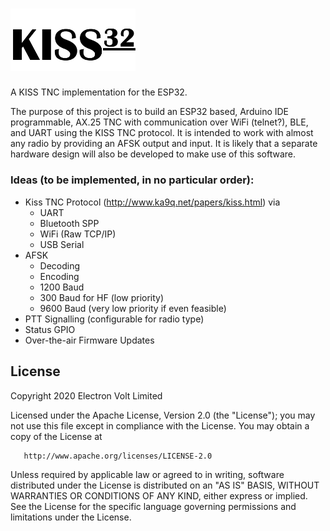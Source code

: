 # <img src="/kiss32.png" width="200">

A KISS TNC implementation for the ESP32.

The purpose of this project is to build an ESP32 based, Arduino IDE programmable, AX.25 TNC with communication over WiFi (telnet?), BLE, and UART using the KISS TNC protocol. It is intended to work with almost any radio by providing an AFSK output and input. It is likely that a separate hardware design will also be developed to make use of this software.

### Ideas (to be implemented, in no particular order):
* Kiss TNC Protocol (http://www.ka9q.net/papers/kiss.html) via
  * UART
  * Bluetooth SPP
  * WiFi (Raw TCP/IP)
  * USB Serial
* AFSK
  * Decoding
  * Encoding
  * 1200 Baud
  * 300 Baud for HF (low priority)
  * 9600 Baud (very low priority if even feasible)
* PTT Signalling (configurable for radio type)
* Status GPIO
* Over-the-air Firmware Updates

## License

Copyright 2020 Electron Volt Limited

   Licensed under the Apache License, Version 2.0 (the "License");
   you may not use this file except in compliance with the License.
   You may obtain a copy of the License at

       http://www.apache.org/licenses/LICENSE-2.0

   Unless required by applicable law or agreed to in writing, software
   distributed under the License is distributed on an "AS IS" BASIS,
   WITHOUT WARRANTIES OR CONDITIONS OF ANY KIND, either express or implied.
   See the License for the specific language governing permissions and
   limitations under the License.
